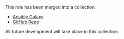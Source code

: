 This role has been merged into a collection.

- [Ansible Galaxy](https://galaxy.ansible.com/ui/repo/published/idiv_biodiversity/ssh/)
- [GitHub Repo](https://github.com/idiv-biodiversity/ansible-collection-ssh)

All future development will take place in this collection.
